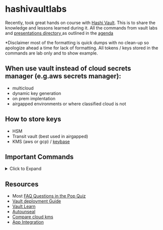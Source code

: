 # hashivaultlabs
Recently, took great hands on course with [Hashi Vault](https://www.hashicorp.com/products/vault). This is to share the knowledge and lessons learned during it. All the commands from vault labs and [presentations directory ](https://github.com/MattN-HB/hashivaultlabs/tree/main/guides-presentations)as outlined in the [agenda](https://github.com/MattN-HB/hashivaultlabs/blob/main/guides-presentations/Vault%20Enterprise%20Academy%20Agenda%20-%203%20Day.pdf)

*Disclaimer most of the formatting is quick dumps with no clean-up so apologize ahead a time for lack of formatting. All tokens / keys stored in the commands are lab only and to show example.

## When use vault instead of cloud secrets manager (e.g.aws secrets manager): 
* multicloud
* dynamic key generation
* on prem implentation
* airgapped environments or where classified cloud is not

## How to store keys
* HSM
* Transit vault (best used in airgapped)
* KMS (aws or gcp) / [keybase](keybase.io)

## Important Commands
<details>
  <summary>Click to Expand</summary>

* first operation required after installing and launching a new vault cluster? ```vault init```
* unseel ```vault operator unseal $(cat /home/ubuntu/<directory>/<yourkeyfile>)
* validate health and grab license ```consul members vault status consul license get vault read sys/license```
* root token discovery ```cat /root/config-files/vault/initialization.txt | grep Root```
* what is my token ```echo $VAULT_TOKEN```
* address of my vault server ```echo $VAULT_ADDR```
* enable instance kv secrets engine ```vault secrets enable -path=secret kv```
* list secret engines ```vault secrets list```
* when want login in vault server to have right privs via token ```vault login -method=token <admintoken>```
* when want login in vault server to have right privs via userpass ```vault login -method=userpass username=<username> password=<password>```
* write a secret as that user ```vault kv put kv/users/cary/bio lastname=Grant age=99 gender=male```
* enable userpass in a namespace ```vault auth enable userpass```
* get a secret ```vault kv get kv/shared/passwords```
* get a version ```vault kv get -version=2 kv/customers/Sam```
* deletes only latest version ```vault kv delete kv/customers/Sam```
* undelete ```vault kv undelete -versions=6 kv/customers/Sam```
* destroy a secret ```vault kv destroy -versions=6 kv/customers/Sam```
* destroy all versions and metadata ```vault kv metadata delete kv/customers/Sam```
* create and set delete on ttl ```vault kv metadata put -delete-version-after=60s kv/customers/Sam/password```
* unset namespace ```unset VAULT_NAMESPACE```
* create namespace ```vault namespace create <nameofnamespace>```
* export vault_namespace ```export VAULT_NAMESPACE=<nameofnamespace>```
* unset vault token to attempt login other user ```unset VAULT_TOKEN```
* api endpoint vault health ```/sys/health/```
* api endpoint for unseal vaut ```/sys/unseal/```
* enable aws auth ```vault auth enable aws```
* Setup Vault with AWS ```$ vault write auth/aws/config/client secret_key=vCtSM8ZUEQ3.... access_k```
* AWS IAM authentication ```$ vault write auth/aws/role/dev-role-iam auth_type=iam \
bound_iam_principal_arn=arn:aws:iam::123456789012:role/MyRolepolicies=prod,dev max_ttl=500h```
* EC2 Authentication ```$ vault write auth/aws/role/dev-role auth_type=ec2 bound_ami_id=ami-fce3 policies=prod,dev max_ttl=500h```
* enable approle for auth ```vault auth enable -description="AppRole auth method" approle```
* enable kubernetes auth ```vault auth enable kubernetes```
* enable pki engine ```vault secrets enable pki```
* enable aws secrets engine ```vault secrets enable aws```
* enable gcp secrets engine ```vault secrets enable gcp```
* enable db secrets engine ```vault secrets enable database```
* renew revoke creds ```vault read database/creds/recordsApp```
* lease extension ```vault write sys/leases/renew lease_id=<lease_id> increment=3600```
* lease lookup ```vault write sys/leases/lookup lease_id=<lease_id> ```
* revoke lease ```vault write sys/leases/revoke lease_id=<lease_id> ```
</details>

## Resources
* Most [FAQ Questions in the Pop Quiz](https://github.com/MattN-HB/hashivaultlabs/blob/main/guides-presentations/pop%20quiz)
* [Vault deployment Guide](https://learn.hashicorp.com/tutorials/vault/deployment-guide)
* [Vault Learn](https://learn.hashicorp.com/vault)
* [Autounseal](https://learn.hashicorp.com/tutorials/vault/autounseal-transit)
* [Compare cloud kms](https://www.hashicorp.com/resources/how-vault-compare-cloud-kms)
* [App Integration](https://learn.hashicorp.com/tutorials/vault/eaas-spring-demo?in=vault/app-integration)
